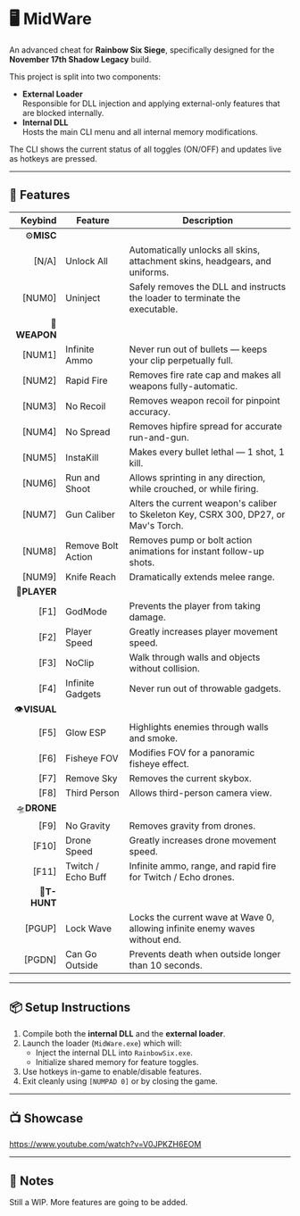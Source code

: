 # 🖥️ MidWare

An advanced cheat for **Rainbow Six Siege**, specifically designed for the **November 17th Shadow Legacy** build.

This project is split into two components:

- **External Loader**  
  Responsible for DLL injection and applying external-only features that are blocked internally.
- **Internal DLL**  
  Hosts the main CLI menu and all internal memory modifications.

The CLI shows the current status of all toggles (ON/OFF) and updates live as hotkeys are pressed.

---

## 🔧 Features

| Keybind      | Feature                 | Description                                                                                   |
|-------------:|-------------------------|-----------------------------------------------------------------------------------------------|
|⚙️**MISC**   |                         |                                                                                               |
| [N/A]        | Unlock All              | Automatically unlocks all skins, attachment skins, headgears, and uniforms.                   |
| [NUM0]       | Uninject                | Safely removes the DLL and instructs the loader to terminate the executable.                  |
|🔫**WEAPON** |                         |                                                                                               |
| [NUM1]       | Infinite Ammo           | Never run out of bullets — keeps your clip perpetually full.                                  |
| [NUM2]       | Rapid Fire              | Removes fire rate cap and makes all weapons fully-automatic.                                  |
| [NUM3]       | No Recoil               | Removes weapon recoil for pinpoint accuracy.                                                  |
| [NUM4]       | No Spread               | Removes hipfire spread for accurate run-and-gun.                                              |
| [NUM5]       | InstaKill               | Makes every bullet lethal — 1 shot, 1 kill.                                                   |
| [NUM6]       | Run and Shoot           | Allows sprinting in any direction, while crouched, or while firing.                           |
| [NUM7]       | Gun Caliber             | Alters the current weapon's caliber to Skeleton Key, CSRX 300, DP27, or Mav's Torch.          |
| [NUM8]       | Remove Bolt Action      | Removes pump or bolt action animations for instant follow-up shots.                           |
| [NUM9]       | Knife Reach             | Dramatically extends melee range.                                                             |
|🧍**PLAYER** |                         |                                                                                               |
| [F1]         | GodMode                 | Prevents the player from taking damage.                                                       |
| [F2]         | Player Speed            | Greatly increases player movement speed.                                                      |
| [F3]         | NoClip                  | Walk through walls and objects without collision.                                             |
| [F4]         | Infinite Gadgets        | Never run out of throwable gadgets.                                                           |
|👁️**VISUAL** |                         |                                                                                               |
| [F5]         | Glow ESP                | Highlights enemies through walls and smoke.                                                   |
| [F6]         | Fisheye FOV             | Modifies FOV for a panoramic fisheye effect.                                                  |
| [F7]         | Remove Sky              | Removes the current skybox.                                                                   |
| [F8]         | Third Person            | Allows third-person camera view.                                                              |
|🛸**DRONE**  |                         |                                                                                               |
| [F9]         | No Gravity              | Removes gravity from drones.                                                                  |
| [F10]        | Drone Speed             | Greatly increases drone movement speed.                                                       |
| [F11]        | Twitch / Echo Buff      | Infinite ammo, range, and rapid fire for Twitch / Echo drones.                                |
|🎯**T-HUNT** |                         |                                                                                               |
| [PGUP]       | Lock Wave               | Locks the current wave at Wave 0, allowing infinite enemy waves without end.                  |
| [PGDN]       | Can Go Outside          | Prevents death when outside longer than 10 seconds.                                           |

---

## 📦 Setup Instructions

1. Compile both the **internal DLL** and the **external loader**.
2. Launch the loader (`MidWare.exe`) which will:
   - Inject the internal DLL into `RainbowSix.exe`.
   - Initialize shared memory for feature toggles.
3. Use hotkeys in-game to enable/disable features.
4. Exit cleanly using `[NUMPAD 0]` or by closing the game.

---

## 📺 Showcase

https://www.youtube.com/watch?v=V0JPKZH6EOM

---

## 📝 Notes

Still a WIP. More features are going to be added.
